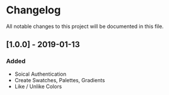 # Changelog

All notable changes to this project will be documented in this file.

## [1.0.0] - 2019-01-13

### Added

-   Soical Authentication
-   Create Swatches, Palettes, Gradients
-   Like / Unlike Colors
